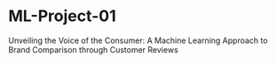 # ML-Project-01
Unveiling the Voice of the Consumer: A Machine Learning Approach to Brand Comparison through Customer Reviews

